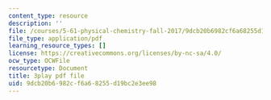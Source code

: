 ```yaml
---
content_type: resource
description: ''
file: /courses/5-61-physical-chemistry-fall-2017/9dcb20b6982cf6a68255d19bc2e3ee98_iSqhxWjkq8.pdf
file_type: application/pdf
learning_resource_types: []
license: https://creativecommons.org/licenses/by-nc-sa/4.0/
ocw_type: OCWFile
resourcetype: Document
title: 3play pdf file
uid: 9dcb20b6-982c-f6a6-8255-d19bc2e3ee98
---
```

